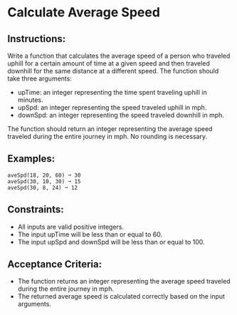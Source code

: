 # Calculate Average Speed

## Instructions:

Write a function that calculates the average speed of a person who traveled uphill for a certain amount of time at a given speed and then traveled downhill for the same distance at a different speed. The function should take three arguments:

- upTime: an integer representing the time spent traveling uphill in minutes.
- upSpd: an integer representing the speed traveled uphill in mph.
- downSpd: an integer representing the speed traveled downhill in mph.

The function should return an integer representing the average speed traveled during the entire journey in mph. No rounding is necessary.

## Examples:

```
aveSpd(18, 20, 60) ➞ 30
aveSpd(30, 10, 30) ➞ 15
aveSpd(30, 8, 24) ➞ 12
```

## Constraints:

- All inputs are valid positive integers.
- The input upTime will be less than or equal to 60.
- The input upSpd and downSpd will be less than or equal to 100.

## Acceptance Criteria:

- The function returns an integer representing the average speed traveled during the entire journey in mph.
- The returned average speed is calculated correctly based on the input arguments.
